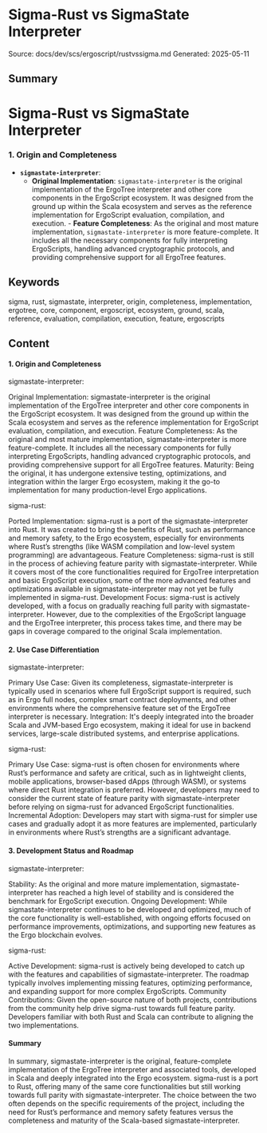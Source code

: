 # Sigma-Rust vs SigmaState Interpreter
Source: docs/dev/scs/ergoscript/rustvssigma.md
Generated: 2025-05-11

## Summary
# Sigma-Rust vs SigmaState Interpreter

### 1. **Origin and Completeness**
   - **`sigmastate-interpreter`**:
     - **Original Implementation**: `sigmastate-interpreter` is the original implementation of the ErgoTree interpreter and other core components in the ErgoScript ecosystem. It was designed from the ground up within the Scala ecosystem and serves as the reference implementation for ErgoScript evaluation, compilation, and execution. - **Feature Completeness**: As the original and most mature implementation, `sigmastate-interpreter` is more feature-complete. It includes all the necessary components for fully interpreting ErgoScripts, handling advanced cryptographic protocols, and providing comprehensive support for all ErgoTree features.

## Keywords
sigma, rust, sigmastate, interpreter, origin, completeness, implementation, ergotree, core, component, ergoscript, ecosystem, ground, scala, reference, evaluation, compilation, execution, feature, ergoscripts

## Content
#### 1. Origin and Completeness
sigmastate-interpreter:

Original Implementation: sigmastate-interpreter is the original implementation of the ErgoTree interpreter and other core components in the ErgoScript ecosystem. It was designed from the ground up within the Scala ecosystem and serves as the reference implementation for ErgoScript evaluation, compilation, and execution.
Feature Completeness: As the original and most mature implementation, sigmastate-interpreter is more feature-complete. It includes all the necessary components for fully interpreting ErgoScripts, handling advanced cryptographic protocols, and providing comprehensive support for all ErgoTree features.
Maturity: Being the original, it has undergone extensive testing, optimizations, and integration within the larger Ergo ecosystem, making it the go-to implementation for many production-level Ergo applications.



sigma-rust:

Ported Implementation: sigma-rust is a port of the sigmastate-interpreter into Rust. It was created to bring the benefits of Rust, such as performance and memory safety, to the Ergo ecosystem, especially for environments where Rust’s strengths (like WASM compilation and low-level system programming) are advantageous.
Feature Completeness: sigma-rust is still in the process of achieving feature parity with sigmastate-interpreter. While it covers most of the core functionalities required for ErgoTree interpretation and basic ErgoScript execution, some of the more advanced features and optimizations available in sigmastate-interpreter may not yet be fully implemented in sigma-rust.
Development Focus: sigma-rust is actively developed, with a focus on gradually reaching full parity with sigmastate-interpreter. However, due to the complexities of the ErgoScript language and the ErgoTree interpreter, this process takes time, and there may be gaps in coverage compared to the original Scala implementation.

#### 2. Use Case Differentiation
sigmastate-interpreter:

Primary Use Case: Given its completeness, sigmastate-interpreter is typically used in scenarios where full ErgoScript support is required, such as in Ergo full nodes, complex smart contract deployments, and other environments where the comprehensive feature set of the ErgoTree interpreter is necessary.
Integration: It's deeply integrated into the broader Scala and JVM-based Ergo ecosystem, making it ideal for use in backend services, large-scale distributed systems, and enterprise applications.



sigma-rust:

Primary Use Case: sigma-rust is often chosen for environments where Rust’s performance and safety are critical, such as in lightweight clients, mobile applications, browser-based dApps (through WASM), or systems where direct Rust integration is preferred. However, developers may need to consider the current state of feature parity with sigmastate-interpreter before relying on sigma-rust for advanced ErgoScript functionalities.
Incremental Adoption: Developers may start with sigma-rust for simpler use cases and gradually adopt it as more features are implemented, particularly in environments where Rust’s strengths are a significant advantage.

#### 3. Development Status and Roadmap
sigmastate-interpreter:

Stability: As the original and more mature implementation, sigmastate-interpreter has reached a high level of stability and is considered the benchmark for ErgoScript execution.
Ongoing Development: While sigmastate-interpreter continues to be developed and optimized, much of the core functionality is well-established, with ongoing efforts focused on performance improvements, optimizations, and supporting new features as the Ergo blockchain evolves.



sigma-rust:

Active Development: sigma-rust is actively being developed to catch up with the features and capabilities of sigmastate-interpreter. The roadmap typically involves implementing missing features, optimizing performance, and expanding support for more complex ErgoScripts.
Community Contributions: Given the open-source nature of both projects, contributions from the community help drive sigma-rust towards full feature parity. Developers familiar with both Rust and Scala can contribute to aligning the two implementations.

#### Summary
In summary, sigmastate-interpreter is the original, feature-complete implementation of the ErgoTree interpreter and associated tools, developed in Scala and deeply integrated into the Ergo ecosystem. sigma-rust is a port to Rust, offering many of the same core functionalities but still working towards full parity with sigmastate-interpreter. The choice between the two often depends on the specific requirements of the project, including the need for Rust’s performance and memory safety features versus the completeness and maturity of the Scala-based sigmastate-interpreter.
